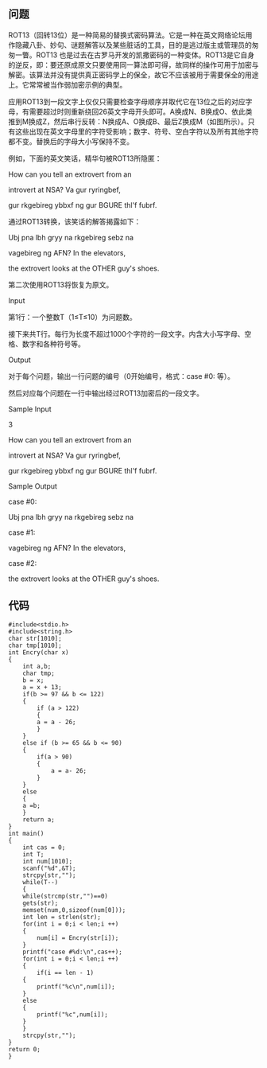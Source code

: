 ## 问题 ##
ROT13（回转13位）是一种简易的替换式密码算法。它是一种在英文网络论坛用作隐藏八卦、妙句、谜题解答以及某些脏话的工具，目的是逃过版主或管理员的匆匆一瞥。ROT13 也是过去在古罗马开发的凯撒密码的一种变体。ROT13是它自身的逆反，即：要还原成原文只要使用同一算法即可得，故同样的操作可用于加密与解密。该算法并没有提供真正密码学上的保全，故它不应该被用于需要保全的用途上。它常常被当作弱加密示例的典型。

应用ROT13到一段文字上仅仅只需要检查字母顺序并取代它在13位之后的对应字母，有需要超过时则重新绕回26英文字母开头即可。A换成N、B换成O、依此类推到M换成Z，然后串行反转：N换成A、O换成B、最后Z换成M（如图所示）。只有这些出现在英文字母里的字符受影响；数字、符号、空白字符以及所有其他字符都不变。替换后的字母大小写保持不变。

 

例如，下面的英文笑话，精华句被ROT13所隐匿：

How can you tell an extrovert from an

introvert at NSA? Va gur ryringbef,

gur rkgebireg ybbxf ng gur BGURE thl'f fubrf.

通过ROT13转换，该笑话的解答揭露如下：

Ubj pna lbh gryy na rkgebireg sebz na

vagebireg ng AFN? In the elevators,

the extrovert looks at the OTHER guy's shoes.

第二次使用ROT13将恢复为原文。

Input 

第1行：一个整数T（1≤T≤10）为问题数。

接下来共T行。每行为长度不超过1000个字符的一段文字。内含大小写字母、空格、数字和各种符号等。

Output 

对于每个问题，输出一行问题的编号（0开始编号，格式：case #0: 等）。

然后对应每个问题在一行中输出经过ROT13加密后的一段文字。

Sample Input 

3

How can you tell an extrovert from an

introvert at NSA? Va gur ryringbef,

gur rkgebireg ybbxf ng gur BGURE thl'f fubrf.

Sample Output 

case #0:

Ubj pna lbh gryy na rkgebireg sebz na

case #1:

vagebireg ng AFN? In the elevators,

case #2:

the extrovert looks at the OTHER guy's shoes.
## 代码 ##

```
#include<stdio.h>
#include<string.h>
char str[1010];
char tmp[1010];
int Encry(char x)
{
	int a,b;
	char tmp;
	b = x;
	a = x + 13;
	if(b >= 97 && b <= 122)
	{	
		if (a > 122)
		{
		a = a - 26;
		}
	}
	else if (b >= 65 && b <= 90)
	{
		if(a > 90)
		{
			a = a- 26;
		}
	}
	else
	{
	a =b;
	}
	return a;
}
int main()
{
	int cas = 0;
	int T;
	int num[1010];
	scanf("%d",&T);
	strcpy(str,"");
	while(T--)
	{
	while(strcmp(str,"")==0)
	gets(str);
	memset(num,0,sizeof(num[0]));
	int len = strlen(str);
	for(int i = 0;i < len;i ++)
	{
		num[i] = Encry(str[i]);
	}
	printf("case #%d:\n",cas++);
	for(int i = 0;i < len;i ++)
	{
		if(i == len - 1)
	{
		printf("%c\n",num[i]);
	}
	else
	{
		printf("%c",num[i]);
	}
	}
	strcpy(str,"");
}
return 0;
}
```